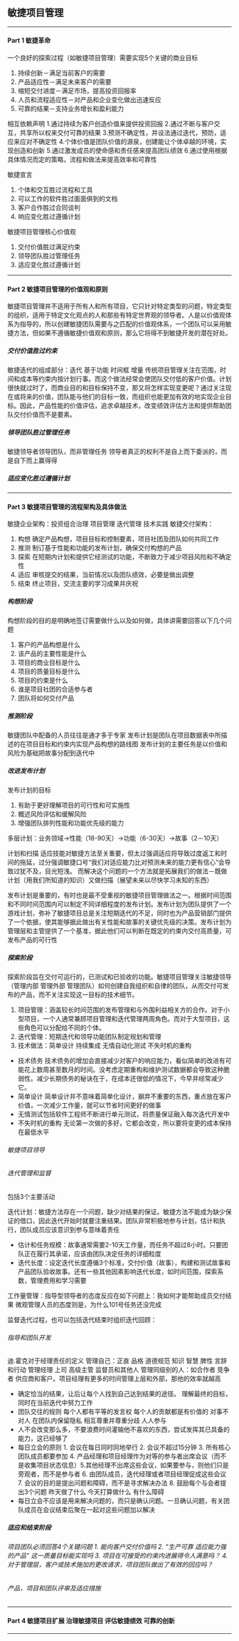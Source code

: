 ## 敏捷项目管理

***
####  Part 1 敏捷革命
一个良好的探索过程（如敏捷项目管理）需要实现5个关键的商业目标
1. 持续创新－满足当前客户的需要
2. 产品适应性－满足未来客户的需要
3. 缩短交付进度－满足市场，提高投资回报率
4. 人员和流程适应性－对产品和企业变化做出迅速反应
5. 可靠的结果－支持业务增长和盈利能力

相互依赖声明
1.通过持续为客户创造价值来提供投资回报
2.通过不断与客户交互，共享所以权来交付可靠的结果
3.预测不确定性，并设法通过迭代，预防，适应来应对不确定性
4.个体价值是团队价值的源泉，创建能让个体卓越的环境，实现创造和创新
5.通过激发成员的使命感和责任感来提高团队绩效
6.通过使用根据具体情况而定的策略，流程和做法来提高效率和可靠性

敏捷宣言
1. 个体和交互胜过流程和工具
2. 可以工作的软件胜过面面俱到的文档
3. 客户合作胜过合同谈判
4. 响应变化胜过遵循计划

敏捷项目管理核心价值观
1. 交付价值胜过满足约束
2. 领导团队胜过管理任务
3. 适应变化胜过遵循计划

***
####  Part 2 敏捷项目管理的价值观和原则
敏捷项目管理并不适用于所有人和所有项目，它只针对特定类型的问题，特定类型的组织，适用于特定文化观点的人和那些有特定世界观的领导者。人是以价值观体系为指导的，所以创建敏捷团队需要与之匹配的价值观体系，一个团队可以采用敏捷方法，但如果不遵循敏捷价值观和原则，那么它将得不到敏捷开发的潜在好处。

##### 交付价值胜过约束
敏捷迭代的组成部分：迭代 基于功能 时间框 增量
传统项目管理关注在范围，时间和成本等约束内按计划行事。而这个做法经常会使团队交付低的客户价值。计划很快就过时了，而商业目的和目标保持不变，那又将怎样实现变更呢？通过关注现在或将来的价值，团队能与他们的目标一致，而组织也能更加有效的地实现企业目标。因此，产品性能的价值评估，追求卓越技术，改变绩效评估方法和提供帮助团队交付价值而不是要素。

##### 领导团队胜过管理任务
敏捷领导者领导团队，而非管理任务
领导者真正的权利不是自上而下委派的，而是自下而上赢得得


##### 适应变化胜过遵循计划


***
####  Part 3 敏捷项目管理的流程架构及具体做法
敏捷企业架构：投资组合治理 项目管理 迭代管理 技术实践
敏捷交付架构：
1. 构想 确定产品构想，项目目标和控制要素，项目社团及团队如何共同工作
2. 推测 制订基于性能和功能的发布计划，确保交付构想的产品
3. 探索 在短期内计划和提供它经测试的功能，不断致力于减少项目风险和不确定性
4. 适应 审核提交的结果，当前情况以及团队绩效，必要是做出调整
5. 结束 终止项目，交流主要的学习成果并庆祝

##### 构想阶段
构想阶段的目的是明确地签订需要做什么以及如何做，具体讲需要回答以下几个问题
1. 客户的产品构想是什么
2. 该产品的主要性能是什么
3. 项目的商业目标是什么
4. 项目的质量目标是什么
5. 项目的约束是什么
6. 谁是项目社团的合适参与者
7. 团队将如何交付产品

##### 推测阶段
敏捷团队中配备的人员往往是通才多于专家
发布计划是团队在项目数据表中所描述的在项目目标和约束内实现产品构想的路线图
发布计划的主要任务是以价值和风险为基础把故事分配到迭代中

##### 改进发布计划
发布计划的目标
1. 有助于更好理解项目的可行性和可实施性
2. 概述风险评估和缓解风险
3. 增强团队排列性能和功能优先级的能力

多层计划：业务领域->性能（18-90天）->功能（6-30天）->故事（2－10天）

计划和扫描
适应技能对敏捷方法至关重要，但太过强调适应将导致过度返工和时间的拖延，过分强调敏捷口号“我们对适应能力比对预测未来的能力更有信心”会导致过犹不及，目光短浅。
而解决这个问题的一个方法就是拓展我们的做法－既做计划（用我们所知道的知识）又做扫描（展望未来以尽快学习未知的东西）

发布计划是重要的，有时也是最不受重视的敏捷项目管理做法之一。根据时间范围和不同时间范围内可以制定不同详细程度的发布计划。发布计划为团队提供了一个游戏计划，弥补了敏捷项目总是关注短期迭代的不足，同时也为产品营销部门提供了一个依据，使其能够据此做出有关性能和故事的关键优先级的决策。发布计划为管理层和主管提供了一个基准，据此他们可以判断在既定的约束内交付高质量，可发布产品的可行性


##### 探索阶段
探索阶段旨在交付可运行的，已测试和已验收的功能。敏捷项目管理关注敏捷领导（管理内部 管理外部 管理团队）如何创建自我组织和自律的团队，从而交付可发布的产品，而不关注实现这一目标的技术细节。
1. 项目管理：涵盖较长时间范围的发布管理和与外围利益相关方的合作。对于小型项目，一个人通常兼顾项目管理和迭代管理两周角色。而对于大型项目，这些角色可以分配给不同的个体。
2. 迭代管理：短期迭代和领导功能团队制定规划和管理
3. 技术做法：简单设计 持续集成 无情自动化测试 不失时机的重构
- 技术债务 技术债务的增加会直接减少对客户的响应能力，看似简单的改进有可能花上数周甚至数月的时间。没考虑定期重构和维护测试数据都会导致这种脆弱性。减少长期债务的秘诀在于，在成本还很低的情况下，今早并经常减少它。
- 简单设计 简单设计并不意味着简单化设计，摒弃不重要的东西，重点放在客户价值，一次减少工作量，就可以节省时间更好的做事
- 无情测试包括软件工程师不断进行单元测试，将质量保证融入每次迭代开发中
- 不失时机的重构 无论第一次做的多好，它都会改变，所以要将变更的成本保持在最低水平

###### 敏捷项目领导

###### 迭代管理和监督
包括3个主要活动

迭代计划：敏捷方法存在一个问题，缺少对结果的保证。敏捷方法不能成为缺少保证的借口，因此迭代开始时就要注重结果。团队非常积极地参与计划，估计和执行，团队成员应该意识到参与意味着责任
- 估计和任务规模：故事通常需要2-10天工作量，而任务不超过8小时。只要团队正在履行其承诺，应该由团队决定任务的详细粒度
- 迭代长度：设定迭代长度遵循3个标准，交付价值（故事），构建和测试故事和产品团队验收故事。还有一些其他因素影响迭代长度，如时间范围，探索系数，管理费用和学习需要

工作量管理：指导型领导者的态度反应在如下问题上：我如何才能帮助成员交付结果 微观管理人员的态度则是，为什么101号任务还没完成

监督迭代过程，也可以包括迭代结束时组织迭代回顾：

###### 指导和团队开发
迪.霍克对于经理责任的定义 管理自己：正直 品格 道德规范 知识 智慧 脾性 言辞和行动 管理经理 上司 高级主管 监督员和其他人 管理同级别的人：如合作者 竞争者 供应商和客户。项目经理有更多的时间管理上层和外部，那他的效率就越高
- 确定恰当的结果，让后让每个人找到自己达到结果的途径。 理解最终的目标，同时在当前迭代中努力工作
- 团队交往的规则 每个人都有平等的发言权 每个人的贡献都是有价值的 对事不对人 在团队内保留隐私 相互尊重并尊重分歧 人人参与
- 人不会改变那么多，不要浪费时间灌输他不喜欢的东西，尝试发挥其已具备的能力，这已经够了
- 每日立会的原则 1. 会议在每日同时同地举行 2. 会议不超过15分钟 3. 所有核心团队成员都要参加 4. 产品经理和项目经理作为对等的参与者出席会议（而不是收集项目状态信息）5.其他经理不出席这些会议，如果要参与，则他们只是旁观者，而不是参与者 6. 由团队成员，迭代经理或者项目经理促成这些会议 7. 会议的目的是提出问题和障碍，而不是寻求解决办法 8. 鼓励每个与会者提出3个问题 昨天做了什么 今天打算做什么 有什么障碍
- 每日立会不应该是用来解决问题的，而只是确认问题。一旦确认问题，有关团队成员在会议结束后聚在一起对这些问题加以解决

##### 适应和结束阶段

###### 项目团队必须回答4个关键问题 1. 能向客户交付价值吗 2. “生产可靠 适应能力强的产品” 这一质量目标能实现吗 3. 项目在可接受的约束内进展得令人满意吗？ 4. 对于管理层，客户或技术施加的更改请求，项目团队做出了有效的回应吗？

###### 产品，项目和团队评审及适应措施


***
####  Part 4 敏捷项目扩展 治理敏捷项目 评估敏捷绩效 可靠的创新


***


